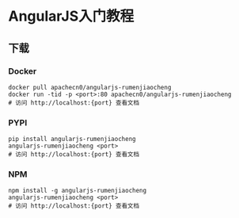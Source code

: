 # AngularJS入门教程

## 下载

### Docker

```
docker pull apachecn0/angularjs-rumenjiaocheng
docker run -tid -p <port>:80 apachecn0/angularjs-rumenjiaocheng
# 访问 http://localhost:{port} 查看文档
```

### PYPI

```
pip install angularjs-rumenjiaocheng
angularjs-rumenjiaocheng <port>
# 访问 http://localhost:{port} 查看文档
```

### NPM

```
npm install -g angularjs-rumenjiaocheng
angularjs-rumenjiaocheng <port>
# 访问 http://localhost:{port} 查看文档
```